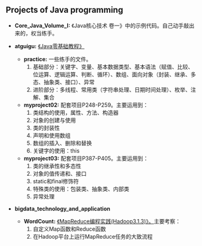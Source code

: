 ## Projects of Java programming

- **Core_Java_Volume_I:** 《Java核心技术 卷一》中的示例代码。自己动手敲出来的，权当练手。

- **atguigu:** [《Java零基础教程》](https://www.bilibili.com/video/BV1Kb411W75N)
    - **practice:** 一些练手的文件。
        1. 基础部分：关键字、变量、基本数据类型、基本语法（赋值、比较、位运算、逻辑运算、判断、循环）、数组、面向对象（封装、继承、多态、抽象类、接口）、异常
        2. 进阶部分：多线程、常用类（字符串处理、日期时间处理）、枚举、注解、集合
    - **myproject02:** 配套项目P248-P259。主要运用到：
        1. 类结构的使用，属性、方法、构造器
        2. 对象的创建与使用
        3. 类的封装性
        4. 声明和使用数组
        5. 数组的插入、删除和替换
        6. 关键字的使用：this
    - **myproject03:** 配套项目P387-P405。主要运用到：
        1. 类的继承性和多态性
        2. 对象的值传递和、接口
        3. static和final修饰符
        4. 特殊类的使用：包装类、抽象类、内部类
        5. 异常处理

- **bigdata_technology_and_application**
    - **WordCount:** [《MapReduce编程实践(Hadoop3.1.3)》。](http://dblab.xmu.edu.cn/blog/2481-2/)主要考察：
        1. 自定义Map函数和Reduce函数
        2. 在Hadoop平台上运行MapReduce任务的大致流程